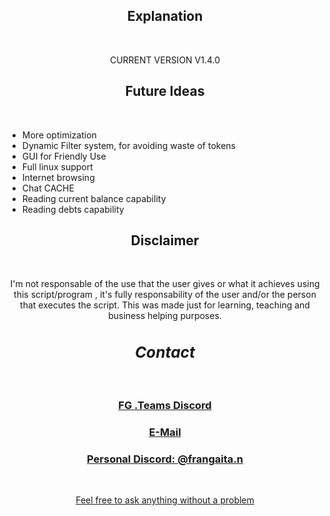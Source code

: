 <div align="center">
  <h2>Explanation</h2>
  <br>
  <p> CURRENT VERSION V1.4.0<br><br</p>
</div>

<div>
  <h2 align="center">Future Ideas</h2>
  <br>
  <ul>
    <li>More optimization</li>
    <li>Dynamic Filter system, for avoiding waste of tokens</li>
    <li>GUI for Friendly Use</li>
    <li>Full linux support</li>
    <li>Internet browsing</li>
    <li>Chat CACHE</li>
    <li>Reading current balance capability</li>
    <li>Reading debts capability</li>
  </ul>
</div>

<div align="center">
  <h2>Disclaimer</h2>
  <br>
  <p>I'm not responsable of the use that the user gives or what it achieves using this script/program , it's fully responsability of the user and/or the person that executes the script. This was made just for learning, teaching and business helping purposes.</p>
</div>

<div align="center">
  <h2 align="center" style= font-size:1.75em><em>Contact</em></h2>
  <br>
  <h3><a href="discord.gg/Q2KuwbXaJc">FG .Teams Discord</h3>
  <h3><a href="mailto:fran.nesgaitan15@gmail.com">E-Mail</h3>
    <h3>Personal Discord: @frangaita.n</h3>
  <br>
  <p>Feel free to ask anything without a problem</p>
  
</div>
